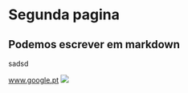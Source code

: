 # Segunda pagina

## Podemos escrever em markdown

<p>
sadsd
</p>

<a>www.google.pt</a>
<img src="https://cdn.pixabay.com/photo/2016/04/13/14/27/google-chrome-1326908_640.png">